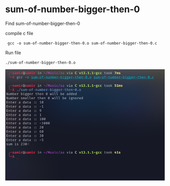 # sum-of-number-bigger-then-0
Find sum-of-number-bigger-then-0


compile  c file 

```
 gcc -o sum-of-number-bigger-then-0.o sum-of-number-bigger-then-0.c
```

Run file 
```
./sum-of-number-bigger-then-0.o
```
![This is an image](./sum-of-number-bigger-then-0.png)

